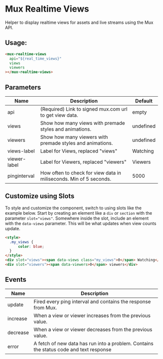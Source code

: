 # Mux Realtime Views

Helper to display realtime views for assets and live streams using the Mux API.

## Usage:

```html
<mux-realtime-views 
  api="${real_time_views}" 
  views
  viewers
></mux-realtime-views> 
```

## Parameters

| Name | Description | Default |
| - | - | - |
| api | (Required) Link to signed mux.com url to get view data. | empty |
| views | Show how many views with premade styles and animations. | undefined |
| viewers | Show how many viewers with premade styles and animations. | undefined |
| views-label | Label for Views, replaced "views" | Watching |
| viewer-label | Label for Viewers, replaced "viewers" | Viewers |
| pinginterval | How often to check for view data in miliseconds.  Min of 5 seconds. | 5000 |

## Customize using Slots

To style and customize the component, switch to using slots like the example below.  Start by creating an element like a `div` or `section` with the parameter `slot="views"`.  Somewhere inside the slot, include an element with the `data-views` parameter.  This will be what updates when view counts update.

```html
<style>
  .my_views {
      color: blue;
  }
</style>
<div slot="views"><span data-views class="my_views">0</span> Watching</div>
<div slot="viewers"><span data-viewers>0</span> viewers</div>
```

## Events

| Name | Description |
| - | - |
| update | Fired every ping interval and contains the response from Mux. |
| increase | When a view or viewer increases from the previous value. |
| decrease | When a view or viewer decreases from the previous value. |
| error | A fetch of new data has run into a problem.  Contains the status code and text response |
